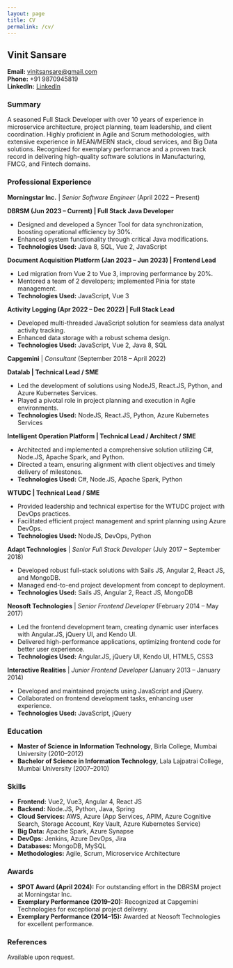 ```yaml
---
layout: page
title: CV
permalink: /cv/
---
```


## Vinit Sansare

**Email:** [vinitsansare@gmail.com](mailto:vinitsansare@gmail.com)  
**Phone:** +91 9870945819  
**LinkedIn:** [LinkedIn](#)

### Summary
A seasoned Full Stack Developer with over 10 years of experience in microservice architecture, project planning, team leadership, and client coordination. Highly proficient in Agile and Scrum methodologies, with extensive experience in MEAN/MERN stack, cloud services, and Big Data solutions. Recognized for exemplary performance and a proven track record in delivering high-quality software solutions in Manufacturing, FMCG, and Fintech domains.

### Professional Experience

**Morningstar Inc.** | *Senior Software Engineer* (April 2022 &ndash; Present)

**DBRSM (Jun 2023 &ndash; Current) | Full Stack Java Developer**
- Designed and developed a Syncer Tool for data synchronization, boosting operational efficiency by 30%.
- Enhanced system functionality through critical Java modifications.
- **Technologies Used:** Java 8, SQL, Vue 2, JavaScript

**Document Acquisition Platform (Jan 2023 &ndash; Jun 2023) | Frontend Lead**
- Led migration from Vue 2 to Vue 3, improving performance by 20%.
- Mentored a team of 2 developers; implemented Pinia for state management.
- **Technologies Used:** JavaScript, Vue 3

**Activity Logging (Apr 2022 &ndash; Dec 2022) | Full Stack Lead**
- Developed multi-threaded JavaScript solution for seamless data analyst activity tracking.
- Enhanced data storage with a robust schema design.
- **Technologies Used:** JavaScript, Vue 2, Java 8, SQL

**Capgemini** | *Consultant* (September 2018 &ndash; April 2022)

**Datalab | Technical Lead / SME**
- Led the development of solutions using NodeJS, React.JS, Python, and Azure Kubernetes Services.
- Played a pivotal role in project planning and execution in Agile environments.
- **Technologies Used:** NodeJS, React.JS, Python, Azure Kubernetes Services

**Intelligent Operation Platform | Technical Lead / Architect / SME**
- Architected and implemented a comprehensive solution utilizing C#, Node.JS, Apache Spark, and Python.
- Directed a team, ensuring alignment with client objectives and timely delivery of milestones.
- **Technologies Used:** C#, Node.JS, Apache Spark, Python

**WTUDC | Technical Lead / SME**
- Provided leadership and technical expertise for the WTUDC project with DevOps practices.
- Facilitated efficient project management and sprint planning using Azure DevOps.
- **Technologies Used:** NodeJS, DevOps, Python

**Adapt Technologies** | *Senior Full Stack Developer* (July 2017 &ndash; September 2018)
- Developed robust full-stack solutions with Sails JS, Angular 2, React JS, and MongoDB.
- Managed end-to-end project development from concept to deployment.
- **Technologies Used:** Sails JS, Angular 2, React JS, MongoDB

**Neosoft Technologies** | *Senior Frontend Developer* (February 2014 &ndash; May 2017)
- Led the frontend development team, creating dynamic user interfaces with Angular.JS, jQuery UI, and Kendo UI.
- Delivered high-performance applications, optimizing frontend code for better user experience.
- **Technologies Used:** Angular.JS, jQuery UI, Kendo UI, HTML5, CSS3

**Interactive Realities** | *Junior Frontend Developer* (January 2013 &ndash; January 2014)
- Developed and maintained projects using JavaScript and jQuery.
- Collaborated on frontend development tasks, enhancing user experience.
- **Technologies Used:** JavaScript, jQuery

### Education
- **Master of Science in Information Technology**, Birla College, Mumbai University (2010&ndash;2012)
- **Bachelor of Science in Information Technology**, Lala Lajpatrai College, Mumbai University (2007&ndash;2010)

### Skills
- **Frontend:** Vue2, Vue3, Angular 4, React JS
- **Backend:** Node.JS, Python, Java, Spring
- **Cloud Services:** AWS, Azure (App Services, APIM, Azure Cognitive Search, Storage Account, Key Vault, Azure Kubernetes Service)
- **Big Data:** Apache Spark, Azure Synapse
- **DevOps:** Jenkins, Azure DevOps, Jira
- **Databases:** MongoDB, MySQL
- **Methodologies:** Agile, Scrum, Microservice Architecture

### Awards
- **SPOT Award (April 2024):** For outstanding effort in the DBRSM project at Morningstar Inc.
- **Exemplary Performance (2019&ndash;20):** Recognized at Capgemini Technologies for exceptional project delivery.
- **Exemplary Performance (2014&ndash;15):** Awarded at Neosoft Technologies for excellent performance.

### References
Available upon request.
